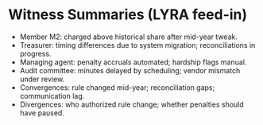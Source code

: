 # Witness Summaries (LYRA feed-in)
- Member M2: charged above historical share after mid-year tweak.
- Treasurer: timing differences due to system migration; reconciliations in progress.
- Managing agent: penalty accruals automated; hardship flags manual.
- Audit committee: minutes delayed by scheduling; vendor mismatch under review.
- Convergences: rule changed mid-year; reconciliation gaps; communication lag.
- Divergences: who authorized rule change; whether penalties should have paused.
